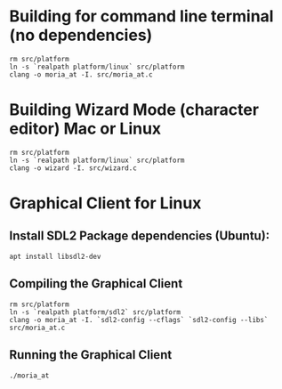 
# Building for command line terminal (no dependencies)
```
rm src/platform
ln -s `realpath platform/linux` src/platform
clang -o moria_at -I. src/moria_at.c
```

# Building Wizard Mode (character editor) Mac or Linux
```
rm src/platform
ln -s `realpath platform/linux` src/platform
clang -o wizard -I. src/wizard.c
```

# Graphical Client for Linux

## Install SDL2 Package dependencies (Ubuntu):
```
apt install libsdl2-dev
```

## Compiling the Graphical Client
```
rm src/platform
ln -s `realpath platform/sdl2` src/platform
clang -o moria_at -I. `sdl2-config --cflags` `sdl2-config --libs` src/moria_at.c
```

## Running the Graphical Client
```
./moria_at
```

